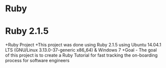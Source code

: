 # Ruby
# Ruby 2.1.5 
+Ruby Project
+This project was done using Ruby 2.1.5 using Ubuntu 14.04.1 LTS (GNU/Linux 3.13.0-37-generic x86_64) & Windows 7
+Goal - The goal of this project is to create a Ruby Tutorial for fast tracking the on-boarding process for software engineers
